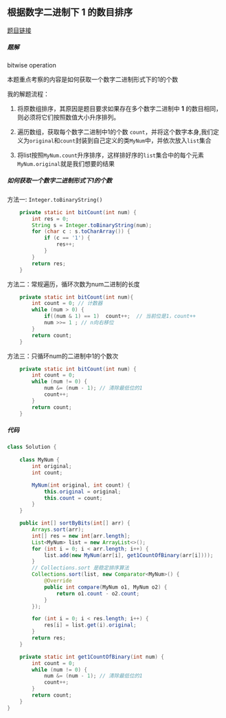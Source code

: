 ##  根据数字二进制下 1 的数目排序

[题目链接](https://leetcode-cn.com/problems/sort-integers-by-the-number-of-1-bits/)

##### 题解 

bitwise operation

本题重点考察的内容是如何获取一个数字二进制形式下的1的个数

我的解题流程：

1. 将原数组排序，其原因是题目要求如果存在多个数字二进制中 **1** 的数目相同，则必须将它们按照数值大小升序排列。

2. 遍历数组，获取每个数字二进制中1的个数 `count`，并将这个数字本身,我们定义为`original`和`count`封装到自己定义的类`MyNum`中，并依次放入`list`集合
3. 将list按照`MyNum.count`升序排序，这样排好序的`list`集合中的每个元素`MyNum.original`就是我们想要的结果

##### 如何获取一个数字二进制形式下1的个数

方法一: `Integer.toBinaryString()`

```java
	private static int bitCount(int num) {
        int res = 0;
        String s = Integer.toBinaryString(num);
        for (char c : s.toCharArray()) {
            if (c == '1') {
                res++;
            }
        }
        return res;
    }
```

方法二：常规遍历，循环次数为num二进制的长度

```java
	private static int bitCount(int num){
        int count = 0; // 计数器
        while (num > 0) {
            if((num & 1) == 1)  count++;  // 当前位是1，count++
            num >>= 1 ; // n向右移位
        }
        return count;
    }
```

方法三：只循环num的二进制中1的个数次

```java
	private static int bitCount(int num) {
        int count = 0;
        while (num != 0) {
            num &= (num - 1); // 清除最低位的1
            count++;
        }
        return count;
    }
```



##### 代码

```java
class Solution {
    
    class MyNum {
        int original;
        int count;

        MyNum(int original, int count) {
            this.original = original;
            this.count = count;
        }
    }

    public int[] sortByBits(int[] arr) {
        Arrays.sort(arr);
        int[] res = new int[arr.length];
        List<MyNum> list = new ArrayList<>();
        for (int i = 0; i < arr.length; i++) {
            list.add(new MyNum(arr[i], get1CountOfBinary(arr[i])));
        }
        // Collections.sort 是稳定排序算法
        Collections.sort(list, new Comparator<MyNum>() {
            @Override
            public int compare(MyNum o1, MyNum o2) {
                return o1.count - o2.count;
            }
        });

        for (int i = 0; i < res.length; i++) {
            res[i] = list.get(i).original;
        }
        return res;
    }

    private static int get1CountOfBinary(int num) {
        int count = 0;
        while (num != 0) {
            num &= (num - 1); // 清除最低位的1
            count++;
        }
        return count;
    }
}
```

